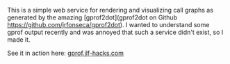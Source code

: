 This is a simple web service for rendering and visualizing call graphs as generated by the amazing [gprof2dot](gprof2dot on Github https://github.com/jrfonseca/gprof2dot).  I wanted to understand some gprof output recently and was annoyed that such a service didn't exist, so I made it.

See it in action here: [gprof.jlf-hacks.com](gprof.jlf-hacks.com)
